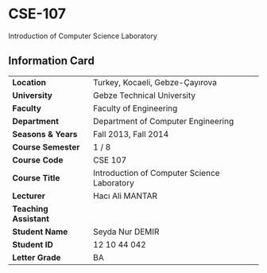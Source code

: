 # CSE-107
Introduction of Computer Science Laboratory

## Information Card
| | |
| --- | --- |
| **Location** | Turkey, Kocaeli, Gebze-Çayırova |
| **University** | Gebze Technical University |
| **Faculty** | Faculty of Engineering |
| **Department** | Department of Computer Engineering |
| **Seasons & Years** | Fall 2013, Fall 2014 |
| **Course Semester** | 1 / 8 |
| **Course Code** | CSE 107 |
| **Course Title** | Introduction of Computer Science Laboratory |
| **Lecturer** | Hacı Ali MANTAR |
| **Teaching Assistant** |  |
| **Student Name** | Seyda Nur DEMIR |
| **Student ID** | 12 10 44 042 |
| **Letter Grade** | BA |
